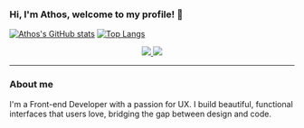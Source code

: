### Hi, I'm Athos, welcome to my profile! 👋

[![Athos's GitHub stats](https://github-readme-stats.vercel.app/api?username=athosishikawa&show_icons=true&theme=dracula)](https://github.com/athosishikawa/github-readme-stats)
[![Top Langs](https://github-readme-stats.vercel.app/api/top-langs/?username=athosishikawa&layout=compact&theme=dracula)](https://github.com/athosishikawa/github-readme-stats)

<p align="center">
 
  <a href="[https://www.linkedin.com/in/seu-perfil/](https://www.linkedin.com/in/athosishikawa/)">
    <img src="https://img.shields.io/badge/LinkedIn-0077B5?style=for-the-badge&logo=linkedin&logoColor=white" />
  </a>
  <a href="mailto:athosayi@gmail.com">
    <img src="https://img.shields.io/badge/Gmail-D14836?style=for-the-badge&logo=gmail&logoColor=white" />
  </a>
</p>

---

### About me

I'm a Front-end Developer with a passion for UX. I build beautiful, functional interfaces that users love, bridging the gap between design and code.

